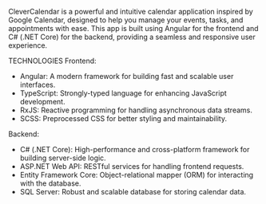 CleverCalendar is a powerful and intuitive calendar application inspired by Google Calendar, designed to help you manage your events, tasks, and appointments with ease. 
This app is built using Angular for the frontend and C# (.NET Core) for the backend, providing a seamless and responsive user experience.

TECHNOLOGIES
Frontend:
- Angular: A modern framework for building fast and scalable user interfaces.
- TypeScript: Strongly-typed language for enhancing JavaScript development.
- RxJS: Reactive programming for handling asynchronous data streams.
- SCSS: Preprocessed CSS for better styling and maintainability.
  
Backend:
- C# (.NET Core): High-performance and cross-platform framework for building server-side logic.
- ASP.NET Web API: RESTful services for handling frontend requests.
- Entity Framework Core: Object-relational mapper (ORM) for interacting with the database.
- SQL Server: Robust and scalable database for storing calendar data.
